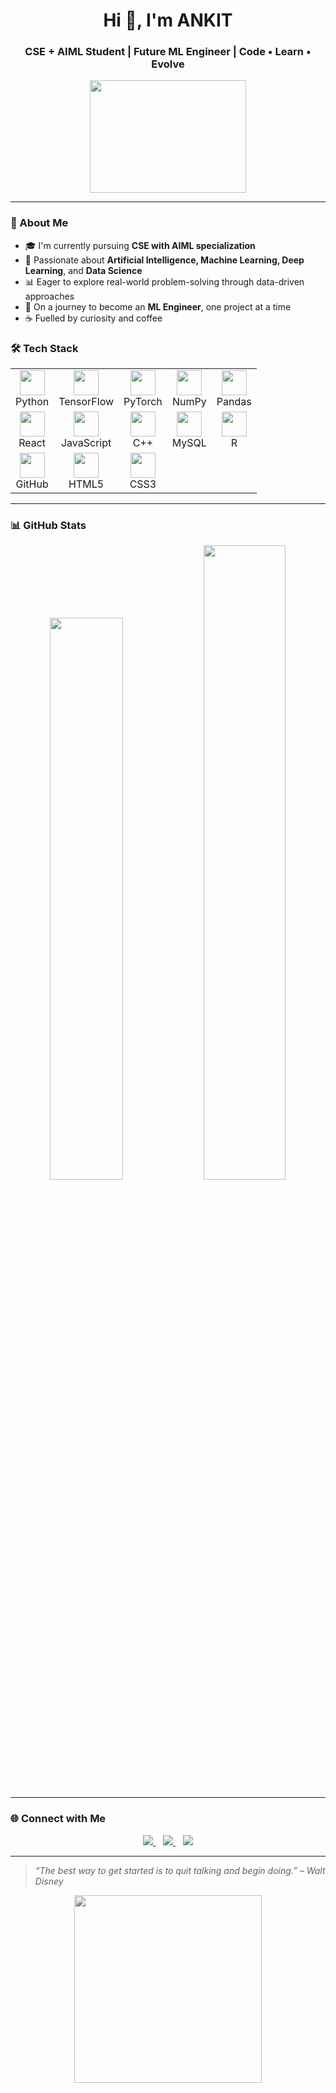 <h1 align="center">Hi 👋, I'm ANKIT</h1>
<h3 align="center">CSE + AIML Student | Future ML Engineer | Code • Learn • Evolve</h3>

<p align="center">
  <img src="https://media.giphy.com/media/qgQUggAC3Pfv687qPC/giphy.gif" width="250" height="180" />
</p>

---

### 🧠 About Me

- 🎓 I'm currently pursuing **CSE with AIML specialization**
- 🤖 Passionate about **Artificial Intelligence, Machine Learning, Deep Learning**, and **Data Science**
- 📊 Eager to explore real-world problem-solving through data-driven approaches
- 🚀 On a journey to become an **ML Engineer**, one project at a time
- ☕ Fuelled by curiosity and coffee

### 🛠️ Tech Stack

<table align="center">
  <tr align="center">
    <td>
      <img src="https://cdn.jsdelivr.net/gh/devicons/devicon/icons/python/python-original.svg" width="40" height="40" /><br>Python
    </td>
    <td>
      <img src="https://cdn.jsdelivr.net/gh/devicons/devicon/icons/tensorflow/tensorflow-original.svg" width="40" height="40" /><br>TensorFlow
    </td>
    <td>
      <img src="https://cdn.jsdelivr.net/gh/devicons/devicon/icons/pytorch/pytorch-original.svg" width="40" height="40" /><br>PyTorch
    </td>
    <td>
      <img src="https://cdn.jsdelivr.net/gh/devicons/devicon/icons/numpy/numpy-original.svg" width="40" height="40" /><br>NumPy
    </td>
    <td>
      <img src="https://cdn.jsdelivr.net/gh/devicons/devicon/icons/pandas/pandas-original.svg" width="40" height="40" /><br>Pandas
    </td>
  </tr>
  <tr align="center">
    <td>
      <img src="https://cdn.jsdelivr.net/gh/devicons/devicon/icons/react/react-original.svg" width="40" height="40" /><br>React
    </td>
    <td>
      <img src="https://cdn.jsdelivr.net/gh/devicons/devicon/icons/javascript/javascript-original.svg" width="40" height="40" /><br>JavaScript
    </td>
    <td>
      <img src="https://cdn.jsdelivr.net/gh/devicons/devicon/icons/cplusplus/cplusplus-original.svg" width="40" height="40" /><br>C++
    </td>
    <td>
      <img src="https://cdn.jsdelivr.net/gh/devicons/devicon/icons/mysql/mysql-original.svg" width="40" height="40" /><br>MySQL
    </td>
    <td>
      <img src="https://cdn.jsdelivr.net/gh/devicons/devicon/icons/r/r-original.svg" width="40" height="40" /><br>R
    </td>
  </tr>
  <tr align="center">
    <td>
      <img src="https://cdn.jsdelivr.net/gh/devicons/devicon/icons/github/github-original.svg" width="40" height="40" /><br>GitHub
    </td>
    <td>
      <img src="https://cdn.jsdelivr.net/gh/devicons/devicon/icons/html5/html5-original.svg" width="40" height="40" /><br>HTML5
    </td>
    <td>
      <img src="https://cdn.jsdelivr.net/gh/devicons/devicon/icons/css3/css3-original.svg" width="40" height="40" /><br>CSS3
    </td>
    <td></td>
    <td></td>
  </tr>
</table>

---

### 📊 GitHub Stats

<p align="center">
  <img src="https://github-readme-stats.vercel.app/api?username=AnkitSoni001&show_icons=true&theme=radical" width="48%" />
  <img src="https://github-readme-streak-stats.herokuapp.com/?user=AnkitSoni001&theme=radical" width="51%" />
</p>

---

### 🌐 Connect with Me

<p align="center">
  <a href="https://www.linkedin.com/in/ankitsonii">
    <img src="https://img.shields.io/badge/-LinkedIn-%230077B5?style=for-the-badge&logo=linkedin&logoColor=white" />
  </a>
  &nbsp;&nbsp;
  <a href="mailto:ankysoniankit@gmail.com">
    <img src="https://img.shields.io/badge/-Email-%23333?style=for-the-badge&logo=gmail&logoColor=white" />
  </a>
  &nbsp;&nbsp;
  <a href="https://your-portfolio.com">
    <img src="https://img.shields.io/badge/Portfolio-%23FF5722?style=for-the-badge&logo=web&logoColor=white" />
  </a>
</p>

---

> *“The best way to get started is to quit talking and begin doing.” – Walt Disney*

<p align="center">
  <img src="https://media.giphy.com/media/LMt9638dO8dftAjtco/giphy.gif" width="300"/>
</p>
